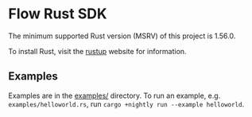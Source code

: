 # Flow Rust SDK

The minimum supported Rust version (MSRV) of this project is 1.56.0.

To install Rust, visit the [rustup] website for information.

## Examples

Examples are in the [examples/] directory. To run an example, e.g. `examples/helloworld.rs`,
run `cargo +nightly run --example helloworld`.

[rustup]: rustup.rs
[examples/]: ./examples/